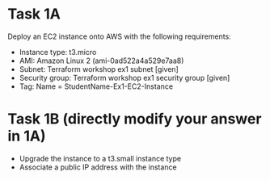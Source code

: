 # Task 1A

Deploy an EC2 instance onto AWS with the following requirements:

- Instance type: t3.micro
- AMI: Amazon Linux 2 (ami-0ad522a4a529e7aa8)
- Subnet: Terraform workshop ex1 subnet [given]
- Security group: Terraform workshop ex1 security group [given]
- Tag: Name = StudentName-Ex1-EC2-Instance

# Task 1B (directly modify your answer in 1A)

- Upgrade the instance to a t3.small instance type
- Associate a public IP address with the instance
